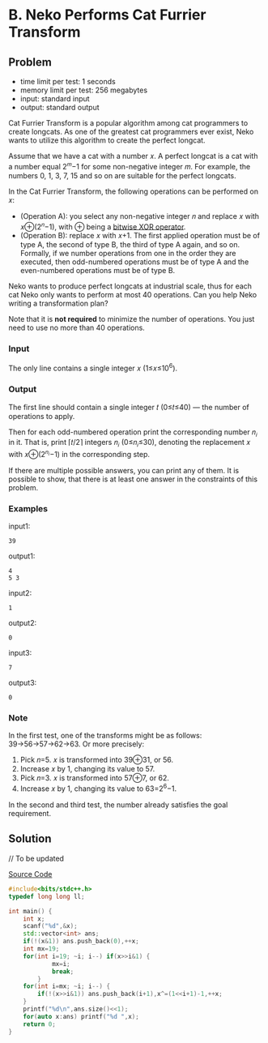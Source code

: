 # B. Neko Performs Cat Furrier Transform

## Problem

- time limit per test: 1 seconds
- memory limit per test: 256 megabytes
- input: standard input
- output: standard output

Cat Furrier Transform is a popular algorithm among cat programmers to create longcats. As one of the greatest cat programmers ever exist, Neko wants to utilize this algorithm to create the perfect longcat.

Assume that we have a cat with a number 𝑥. A perfect longcat is a cat with a number equal 2<sup>𝑚</sup>−1 for some non-negative integer 𝑚. For example, the numbers 0, 1, 3, 7, 15 and so on are suitable for the perfect longcats.

In the Cat Furrier Transform, the following operations can be performed on 𝑥:

- (Operation A): you select any non-negative integer 𝑛 and replace 𝑥 with 𝑥⊕(2<sup>𝑛</sup>−1), with ⊕ being a [bitwise XOR operator](https://en.wikipedia.org/wiki/Bitwise_operation#XOR).
- (Operation B): replace 𝑥 with 𝑥+1.
The first applied operation must be of type A, the second of type B, the third of type A again, and so on. Formally, if we number operations from one in the order they are executed, then odd-numbered operations must be of type A and the even-numbered operations must be of type B.

Neko wants to produce perfect longcats at industrial scale, thus for each cat Neko only wants to perform at most 40 operations. Can you help Neko writing a transformation plan?

Note that it is **not required** to minimize the number of operations. You just need to use no more than 40 operations.

### Input

The only line contains a single integer 𝑥 (1≤𝑥≤10<sup>6</sup>).

### Output

The first line should contain a single integer 𝑡 (0≤𝑡≤40) — the number of operations to apply.

Then for each odd-numbered operation print the corresponding number 𝑛<sub>𝑖</sub> in it. That is, print ⌈𝑡/2⌉ integers 𝑛<sub>𝑖</sub> (0≤𝑛<sub>𝑖</sub>≤30), denoting the replacement 𝑥 with 𝑥⊕(2<sup>𝑛<sub>𝑖</sub></sup>−1) in the corresponding step.

If there are multiple possible answers, you can print any of them. It is possible to show, that there is at least one answer in the constraints of this problem.


### Examples

input1:

```text
39
```

output1:

```text
4
5 3 
```

input2:

```text
1
```

output2:

```text
0
```

input3:

```text
7
```

output3:

```text
0
```

### Note

In the first test, one of the transforms might be as follows: 39→56→57→62→63. Or more precisely:

1. Pick 𝑛=5. 𝑥 is transformed into 39⊕31, or 56.
2. Increase 𝑥 by 1, changing its value to 57.
3. Pick 𝑛=3. 𝑥 is transformed into 57⊕7, or 62.
4. Increase 𝑥 by 1, changing its value to 63=2<sup>6</sup>−1.

In the second and third test, the number already satisfies the goal requirement.


## Solution

// To be updated

[Source Code](/Problem-B/b.cpp)

```cpp
#include<bits/stdc++.h>
typedef long long ll;

int main() {
    int x;
    scanf("%d",&x);
    std::vector<int> ans;
    if(!(x&1)) ans.push_back(0),++x;
    int mx=19;
    for(int i=19; ~i; i--) if(x>>i&1) {
            mx=i;
            break;
        }
    for(int i=mx; ~i; i--) {
        if(!(x>>i&1)) ans.push_back(i+1),x^=(1<<i+1)-1,++x;
    }
    printf("%d\n",ans.size()<<1);
    for(auto x:ans) printf("%d ",x);
    return 0;
}
```

